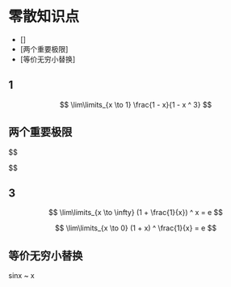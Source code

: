 # 零散知识点

* []
* [两个重要极限]
* [等价无穷小替换]

## 1

$$
\lim\limits_{x \to 1} \frac{1 - x}{1 - x ^ 3}
$$

## 两个重要极限

$$

$$

## 3

$$
\lim\limits_{x \to \infty} (1 + \frac{1}{x}) ^ x = e
$$

$$
\lim\limits_{x \to 0} (1 + x) ^ \frac{1}{x} = e
$$

## 等价无穷小替换

sinx ~ x

